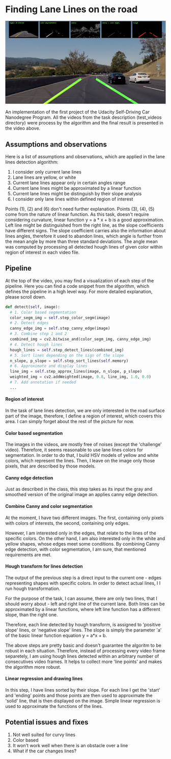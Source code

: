 # Finding Lane Lines on the road

[![Click to view the video](https://github.com/joekidd/Finding-Lane-Lines-on-the-Road/blob/master/test_images_output/screen.png)](https://www.youtube.com/watch?v=K4ZBT96A8VQ)

An implementation of the first project of the Udacity Self-Driving Car Nanodegree Program. All the videos from the task description (test_videos directory) were process by the algorithm and the final result is presented in the video above.

## Assumptions and observations

Here is a list of assumptions and observations, which are applied in the lane lines detection algorithm:

1. I consider only current lane lines
2. Lane lines are yellow, or white
3. Current lane lines appear only in certain angles range
4. Current lane lines might be approximated by a linear function
5. Current lane lines might be distinguish by their slope analysis
6. I consider only lane lines within defined region of interest

Points (1), (2) and (6) don't need further explanation. Points (3), (4), (5) come from the nature of linear function. As this task, doesn't require considering curvature, linear function y = a * x + b is a good approximation. Left line might be distinguished from the right line, as the slope coefficients have different signs. The slope coefficient carries also the information about lines angles, therefore it used to abandon lines, which angle is further from the mean angle by more than three standard deviations. The angle mean was computed by processing all detected hough lines of given color within region of interest in each video file. 

## Pipeline

At the top of the video, you may find a visualization of each step of the pipeline. Here you can find a code snippet from the algorithm, which defines the pipeline in a high level way. For more detailed explanation, please scroll down.

```python
def detect(self, image):
  # 1. Color based segmentation
  color_segm_img = self.step_color_segm(image)
  # 2. Detect edges
  canny_edge_img = self.step_canny_edge(image)
  # 3. Combine step 1 and 2
  combined_img = cv2.bitwise_and(color_segm_img, canny_edge_img)
  # 4. Detect hough lines
  hough_lines = self.step_detect_lines(combined_img)
  # 5. Sort lines depending on the sign of the slope 
  n_slope, p_slope = self.step_sort_lines(self.memory)
  # 6. Approximate and display lines
  line_img = self.step_approx_lines(image, n_slope, p_slope)
  weighted_img = cv2.addWeighted(image, 0.8, line_img, 1.0, 0.0)
  # 7. Add annotation if needed
  ...
```

#### Region of interest

In the task of lane lines detection, we are only interested in the road surface part of the image, therefore, I define a region of interest, which covers this area. I can simply forget about the rest of the picture for now.

#### Color based segmentation

The images in the videos, are mostly free of noises (except the 'challenge' video). Therefore, it seems reasonable to use lane lines colors for segmentation. In order to do that, I build HSV models of yellow and white colors, which represent the lines. Then, I leave on the image only those pixels, that are described by those models.

#### Canny edge detection

Just as described in the class, this step takes as its input the gray and smoothed version of the original image an applies canny edge detection.

#### Combine Canny and color segmentation

At the moment, I have two different images. The first, containing only pixels with colors of interests, the second, containing only edges.

However, I am interested only in the edges, that relate to the lines of the specific colors. On the other hand, I am also interested only in the white and yellow shapes, whose edges meet some conditions. By combining Canny edge detection, with color segmentation, I am sure, that mentioned requirements are met.

#### Hough transform for lines detection

The output of the previous step is a direct input to the current one - edges representing shapes with specific colors.
In order to detect actual lines, I I run hough transformation.

For the purpose of the task, I can assume, there are only two lines, that I should worry about - left and right line of the current lane. Both lines can be approximated by a linear functions, where left line function has a different slope, than the right one.

Therefore, each line detected by hough transform, is assigned to 'positive slope' lines, or 'negative slope' lines. The slope is simply the parameter 'a' of the basic linear function equation y = a*x + b.

The above steps are pretty basic and doesn't guarantee the algoritm to be robust in each situation. Therefore, instead of processing every video frame separetely, I am using hough lines detected within an arbitrary number of consecutives video frames. It helps to collect more 'line points' and makes the algorithm more robust.


#### Linear regression and drawing lines

In this step, I have lines sorted by their slope. For each line I get the 'start' and 'ending' points and those points are then used to approximate the 'solid' line, that is then displayed on the image. Simple linear regression is used to approximate the functions of the lines.

## Potential issues and fixes

1. Not well suited for curvy lines 
2. Color based
3. It won't work well when there is an obstacle over a line
4. What if the car changes lines?



